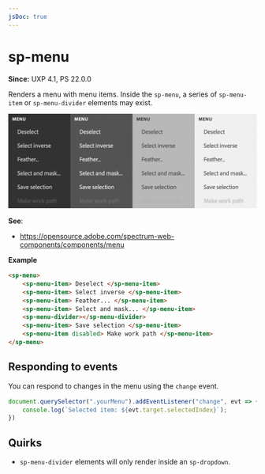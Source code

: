 ```yaml
---
jsDoc: true
---
```

# sp-menu

**Since:** UXP 4.1, PS 22.0.0

Renders a menu with menu items. Inside the `sp-menu`, a series of `sp-menu-item` or `sp-menu-divider` elements may exist.

![Menus](../assets/sp-menu.png)

**See**:
- https://opensource.adobe.com/spectrum-web-components/components/menu

**Example**

```html
<sp-menu>
    <sp-menu-item> Deselect </sp-menu-item>
    <sp-menu-item> Select inverse </sp-menu-item>
    <sp-menu-item> Feather... </sp-menu-item>
    <sp-menu-item> Select and mask... </sp-menu-item>
    <sp-menu-divider></sp-menu-divider>
    <sp-menu-item> Save selection </sp-menu-item>
    <sp-menu-item disabled> Make work path </sp-menu-item>
</sp-menu>
```

## Responding to events

You can respond to changes in the menu using the `change` event.

```js
document.querySelector(".yourMenu").addEventListener("change", evt => {
    console.log(`Selected item: ${evt.target.selectedIndex}`);
})
```

## Quirks

* `sp-menu-divider` elements will only render inside an `sp-dropdown`.

